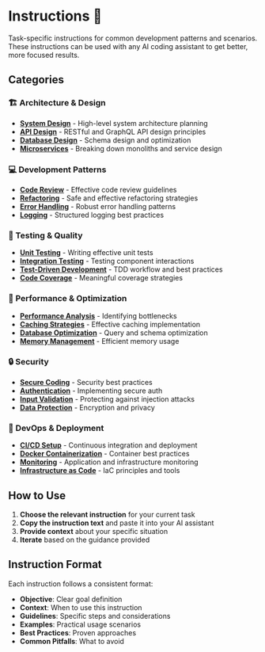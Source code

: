# Instructions 📝

Task-specific instructions for common development patterns and scenarios. These instructions can be used with any AI coding assistant to get better, more focused results.

## Categories

### 🏗️ Architecture & Design
- [**System Design**](architecture/system-design.md) - High-level system architecture planning
- [**API Design**](architecture/api-design.md) - RESTful and GraphQL API design principles
- [**Database Design**](architecture/database-design.md) - Schema design and optimization
- [**Microservices**](architecture/microservices.md) - Breaking down monoliths and service design

### 💻 Development Patterns
- [**Code Review**](development/code-review.md) - Effective code review guidelines
- [**Refactoring**](development/refactoring.md) - Safe and effective refactoring strategies
- [**Error Handling**](development/error-handling.md) - Robust error handling patterns
- [**Logging**](development/logging.md) - Structured logging best practices

### 🧪 Testing & Quality
- [**Unit Testing**](testing/unit-testing.md) - Writing effective unit tests
- [**Integration Testing**](testing/integration-testing.md) - Testing component interactions
- [**Test-Driven Development**](testing/tdd.md) - TDD workflow and best practices
- [**Code Coverage**](testing/code-coverage.md) - Meaningful coverage strategies

### 🚀 Performance & Optimization
- [**Performance Analysis**](performance/performance-analysis.md) - Identifying bottlenecks
- [**Caching Strategies**](performance/caching.md) - Effective caching implementation
- [**Database Optimization**](performance/database-optimization.md) - Query and schema optimization
- [**Memory Management**](performance/memory-management.md) - Efficient memory usage

### 🔒 Security
- [**Secure Coding**](security/secure-coding.md) - Security best practices
- [**Authentication**](security/authentication.md) - Implementing secure auth
- [**Input Validation**](security/input-validation.md) - Protecting against injection attacks
- [**Data Protection**](security/data-protection.md) - Encryption and privacy

### 🔧 DevOps & Deployment
- [**CI/CD Setup**](devops/cicd.md) - Continuous integration and deployment
- [**Docker Containerization**](devops/docker.md) - Container best practices
- [**Monitoring**](devops/monitoring.md) - Application and infrastructure monitoring
- [**Infrastructure as Code**](devops/infrastructure.md) - IaC principles and tools

## How to Use

1. **Choose the relevant instruction** for your current task
2. **Copy the instruction text** and paste it into your AI assistant
3. **Provide context** about your specific situation
4. **Iterate** based on the guidance provided

## Instruction Format

Each instruction follows a consistent format:
- **Objective**: Clear goal definition
- **Context**: When to use this instruction
- **Guidelines**: Specific steps and considerations
- **Examples**: Practical usage scenarios
- **Best Practices**: Proven approaches
- **Common Pitfalls**: What to avoid